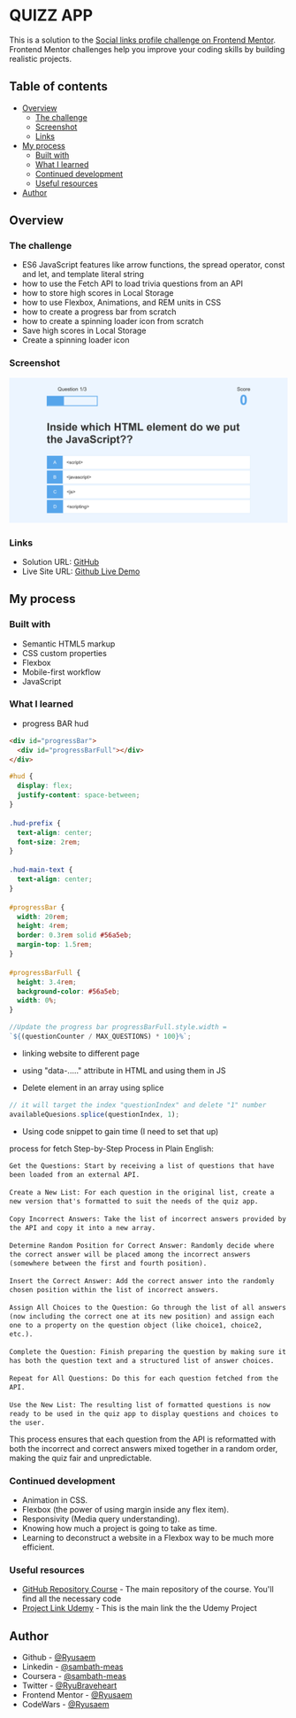 # QUIZZ APP

This is a solution to the [Social links profile challenge on Frontend Mentor](https://www.frontendmentor.io/challenges/social-links-profile-UG32l9m6dQ). Frontend Mentor challenges help you improve your coding skills by building realistic projects.

## Table of contents

- [Overview](#overview)
  - [The challenge](#the-challenge)
  - [Screenshot](#screenshot)
  - [Links](#links)
- [My process](#my-process)
  - [Built with](#built-with)
  - [What I learned](#what-i-learned)
  - [Continued development](#continued-development)
  - [Useful resources](#useful-resources)
- [Author](#author)

## Overview

### The challenge

- ES6 JavaScript features like arrow functions, the spread operator, const and let, and template literal string
- how to use the Fetch API to load trivia questions from an API
- how to store high scores in Local Storage
- how to use Flexbox, Animations, and REM units in CSS
- how to create a progress bar from scratch
- how to create a spinning loader icon from scratch
- Save high scores in Local Storage
- Create a spinning loader icon

### Screenshot

![Screenshot Project](assets/images/screenshot.png)

### Links

- Solution URL: [GitHub](https://github.com/Ryusaem/js-quizz-app)
- Live Site URL: [Github Live Demo](https://ryusaem.github.io/js-quizz-app/)

## My process

### Built with

- Semantic HTML5 markup
- CSS custom properties
- Flexbox
- Mobile-first workflow
- JavaScript

### What I learned

- progress BAR hud

```html
<div id="progressBar">
  <div id="progressBarFull"></div>
</div>
```

```css
#hud {
  display: flex;
  justify-content: space-between;
}

.hud-prefix {
  text-align: center;
  font-size: 2rem;
}

.hud-main-text {
  text-align: center;
}

#progressBar {
  width: 20rem;
  height: 4rem;
  border: 0.3rem solid #56a5eb;
  margin-top: 1.5rem;
}

#progressBarFull {
  height: 3.4rem;
  background-color: #56a5eb;
  width: 0%;
}
```

```js
//Update the progress bar progressBarFull.style.width =
`${(questionCounter / MAX_QUESTIONS) * 100}%`;
```

- linking website to different page

- using "data-....." attribute in HTML and using them in JS

- Delete element in an array using splice

```js
// it will target the index "questionIndex" and delete "1" number
availableQuesions.splice(questionIndex, 1);
```

- Using code snippet to gain time (I need to set that up)

process for fetch
Step-by-Step Process in Plain English:

    Get the Questions: Start by receiving a list of questions that have been loaded from an external API.

    Create a New List: For each question in the original list, create a new version that's formatted to suit the needs of the quiz app.

    Copy Incorrect Answers: Take the list of incorrect answers provided by the API and copy it into a new array.

    Determine Random Position for Correct Answer: Randomly decide where the correct answer will be placed among the incorrect answers (somewhere between the first and fourth position).

    Insert the Correct Answer: Add the correct answer into the randomly chosen position within the list of incorrect answers.

    Assign All Choices to the Question: Go through the list of all answers (now including the correct one at its new position) and assign each one to a property on the question object (like choice1, choice2, etc.).

    Complete the Question: Finish preparing the question by making sure it has both the question text and a structured list of answer choices.

    Repeat for All Questions: Do this for each question fetched from the API.

    Use the New List: The resulting list of formatted questions is now ready to be used in the quiz app to display questions and choices to the user.

This process ensures that each question from the API is reformatted with both the incorrect and correct answers mixed together in a random order, making the quiz fair and unpredictable.

### Continued development

- Animation in CSS.
- Flexbox (the power of using margin inside any flex item).
- Responsivity (Media query understanding).
- Knowing how much a project is going to take as time.
- Learning to deconstruct a website in a Flexbox way to be much more efficient.

### Useful resources

- [GitHub Repository Course](https://github.com/jamesqquick/Build-A-Quiz-App-With-HTML-CSS-and-JavaScript) - The main repository of the course. You'll find all the necessary code
- [Project Link Udemy](https://www.udemy.com/course/build-a-quiz-app-with-html-css-and-javascript/) - This is the main link the the Udemy Project

## Author

- Github - [@Ryusaem](https://github.com/Ryusaem)
- Linkedin - [@sambath-meas](https://www.linkedin.com/in/sambath-meas)
- Coursera - [@sambath-meas](https://www.coursera.org/learner/sambath-meas)
- Twitter - [@RyuBraveheart](https://twitter.com/RyuBraveheart)
- Frontend Mentor - [@Ryusaem](https://www.frontendmentor.io/profile/Ryusaem)
- CodeWars - [@Ryusaem](https://www.codewars.com/users/Ryusaem)
